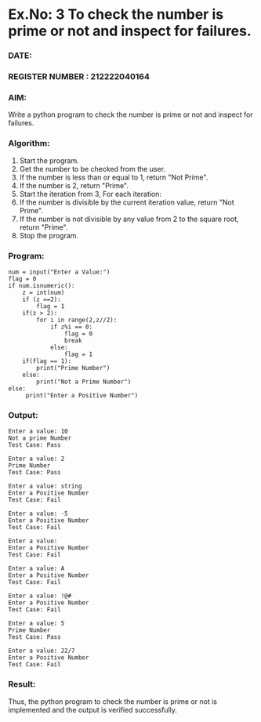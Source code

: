 # Ex.No: 3 To check the number is prime or not and inspect for failures.
 
### DATE:                                                                            
### REGISTER NUMBER : 212222040164
### AIM: 
Write a python program to check the number is prime or not and inspect for failures.
 
### Algorithm:
1. Start the program.
2. Get the number to be checked from the user.
3. If the number is less than or equal to 1, return "Not Prime".
4. If the number is 2, return "Prime".
5. Start the iteration from 3, For each iteration:
6. If the number is divisible by the current iteration value, return "Not Prime".
7. If the number is not divisible by any value from 2 to the square root, return "Prime".
8. Stop the program.

### Program:

```
num = input("Enter a Value:") 
flag = 0 
if num.isnumeric(): 
    z = int(num) 
    if (z ==2): 
        flag = 1 
    if(z > 2): 
        for i in range(2,z//2): 
            if z%i == 0: 
                flag = 0 
                break 
            else: 
                flag = 1 
    if(flag == 1): 
        print("Prime Number") 
    else: 
        print("Not a Prime Number") 
else: 
     print("Enter a Positive Number")
```
### Output:
```
Enter a value: 10 
Not a prime Number 
Test Case: Pass 

Enter a value: 2 
Prime Number 
Test Case: Pass 

Enter a value: string 
Enter a Positive Number 
Test Case: Fail 

Enter a value: -5 
Enter a Positive Number 
Test Case: Fail 

Enter a value: 
Enter a Positive Number 
Test Case: Fail 

Enter a value: A 
Enter a Positive Number 
Test Case: Fail 

Enter a value: !@# 
Enter a Positive Number 
Test Case: Fail 

Enter a value: 5 
Prime Number 
Test Case: Pass 

Enter a value: 22/7 
Enter a Positive Number 
Test Case: Fail
```

### Result:
Thus, the python program to check the number is prime or not is implemented and the output is verified successfully.
